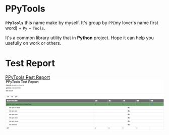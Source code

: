 # PPyTools

**`PPyTools`** this name make by myself. It's group by `PP`(my lover's name first word) + `Py` + `Tools`.  

It's a common library utility that in **Python** project. Hope it can help you usefully on work or others.
 
 
# Test Report
[PPyTools Rest Report](test/reports/ppytools_test_report.html)
![PPyTools Rest Report](test/reports/ppytools_test_report.png)